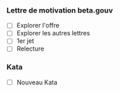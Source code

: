 ### Lettre de motivation beta.gouv
- [ ] Explorer l'offre
- [ ] Explorer les autres lettres
- [ ] 1er jet
- [ ] Relecture

### Kata
- [ ] Nouveau Kata